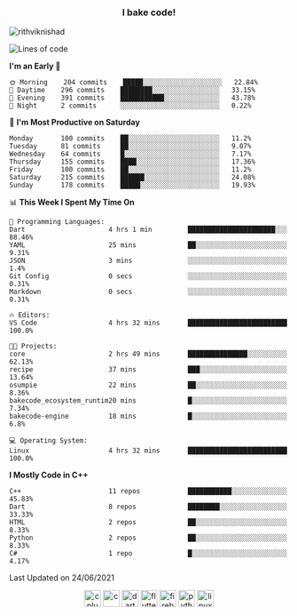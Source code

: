 <h3 align="center">I bake code!</h3>

<p align="left"> <img src="https://komarev.com/ghpvc/?username=rithviknishad" alt="rithviknishad" /> </p>

<!--START_SECTION:waka-->
![Lines of code](https://img.shields.io/badge/From%20Hello%20World%20I%27ve%20Written-694696%20lines%20of%20code-blue)

**I'm an Early 🐤** 

```text
🌞 Morning    204 commits    █████░░░░░░░░░░░░░░░░░░░░   22.84% 
🌆 Daytime    296 commits    ████████░░░░░░░░░░░░░░░░░   33.15% 
🌃 Evening    391 commits    ███████████░░░░░░░░░░░░░░   43.78% 
🌙 Night      2 commits      ░░░░░░░░░░░░░░░░░░░░░░░░░   0.22%

```
📅 **I'm Most Productive on Saturday** 

```text
Monday       100 commits    ██░░░░░░░░░░░░░░░░░░░░░░░   11.2% 
Tuesday      81 commits     ██░░░░░░░░░░░░░░░░░░░░░░░   9.07% 
Wednesday    64 commits     █░░░░░░░░░░░░░░░░░░░░░░░░   7.17% 
Thursday     155 commits    ████░░░░░░░░░░░░░░░░░░░░░   17.36% 
Friday       100 commits    ██░░░░░░░░░░░░░░░░░░░░░░░   11.2% 
Saturday     215 commits    ██████░░░░░░░░░░░░░░░░░░░   24.08% 
Sunday       178 commits    █████░░░░░░░░░░░░░░░░░░░░   19.93%

```


📊 **This Week I Spent My Time On** 

```text
💬 Programming Languages: 
Dart                     4 hrs 1 min         ██████████████████████░░░   88.46% 
YAML                     25 mins             ██░░░░░░░░░░░░░░░░░░░░░░░   9.31% 
JSON                     3 mins              ░░░░░░░░░░░░░░░░░░░░░░░░░   1.4% 
Git Config               0 secs              ░░░░░░░░░░░░░░░░░░░░░░░░░   0.31% 
Markdown                 0 secs              ░░░░░░░░░░░░░░░░░░░░░░░░░   0.31%

🔥 Editors: 
VS Code                  4 hrs 32 mins       █████████████████████████   100.0%

🐱‍💻 Projects: 
core                     2 hrs 49 mins       ███████████████░░░░░░░░░░   62.13% 
recipe                   37 mins             ███░░░░░░░░░░░░░░░░░░░░░░   13.64% 
osumpie                  22 mins             ██░░░░░░░░░░░░░░░░░░░░░░░   8.36% 
bakecode_ecosystem_runtim20 mins             █░░░░░░░░░░░░░░░░░░░░░░░░   7.34% 
bakecode-engine          18 mins             █░░░░░░░░░░░░░░░░░░░░░░░░   6.8%

💻 Operating System: 
Linux                    4 hrs 32 mins       █████████████████████████   100.0%

```

**I Mostly Code in C++** 

```text
C++                      11 repos            ███████████░░░░░░░░░░░░░░   45.83% 
Dart                     8 repos             ████████░░░░░░░░░░░░░░░░░   33.33% 
HTML                     2 repos             ██░░░░░░░░░░░░░░░░░░░░░░░   8.33% 
Python                   2 repos             ██░░░░░░░░░░░░░░░░░░░░░░░   8.33% 
C#                       1 repo              █░░░░░░░░░░░░░░░░░░░░░░░░   4.17%

```



 Last Updated on 24/06/2021
<!--END_SECTION:waka-->

<p align="center">
  <img src="https://devicons.github.io/devicon/devicon.git/icons/cplusplus/cplusplus-original.svg" alt="cplusplus" width="30" height="30"/>
  <img src="https://devicons.github.io/devicon/devicon.git/icons/c/c-original.svg" alt="c" width="30" height="30"/>
  <img src="https://www.vectorlogo.zone/logos/dartlang/dartlang-icon.svg" alt="dart" width="30" height="30"/>
  <img src="https://www.vectorlogo.zone/logos/flutterio/flutterio-icon.svg" alt="flutter" width="30" height="30"/> 
  <img src="https://www.vectorlogo.zone/logos/firebase/firebase-icon.svg" alt="firebase" width="30" height="30"/> 
  <img src="https://devicons.github.io/devicon/devicon.git/icons/python/python-original.svg" alt="python" width="30" height="30"/> 
  <img src="https://devicons.github.io/devicon/devicon.git/icons/linux/linux-original.svg" alt="linux" width="30" height="30"/> 
</p>
